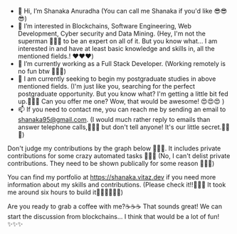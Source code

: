 - 👋 Hi, I’m Shanaka Anuradha (You can call me Shanaka if you'd like 😎😎😎)
- 👀 I’m interested in Blockchains, Software Engineering, Web Development, Cyber security and Data Mining. (Hey, I'm not the superman 🦸🦸🦸 to be an expert on all of it. But you know what... I am interested in and have at least basic knowledge and skills in, all the mentioned fields.! ❤️❤️❤️)
- 🌱 I’m currently working as a Full Stack Developer. (Working remotely is no fun btw 🫥🫥🫥)
- 💞️ I am currently seeking to begin my postgraduate studies in above mentioned fields. (I'm just like you, searching for the perfect postgraduate opportunity. But you know what? I'm getting a little bit fed up.🥺🥺🥺 Can you offer me one? Wow, that would be awesome! 😍😍😍 )
- 📫 If you need to contact me, you can reach me by sending an email to shanaka95@gmail.com. (I would much rather reply to emails than answer telephone calls,🤥🤥🤥 but don't tell anyone! It's our little secret.🤫🤫🤫)

Don't judge my contributions by the graph below 🤪🤪🤪. It includes private contributions for some crazy automated tasks 🥱🥱🥱 (No, I can't delist private contributions. They need to be shown publically for some reason 🫠🫠🫠)

You can find my portfolio at https://shanaka.vitaz.dev if you need more information about my skills and contributions. (Please check it!!🫣🫣🫣 It took me around six hours to build it😵‍💫😵‍💫😵‍💫)

Are you ready to grab a coffee with me?☕☕☕ That sounds great! We can start the discussion from blockchains... I think that would be a lot of fun! ✨✨✨

<!---
shanaka95/shanaka95 is a ✨ special ✨ repository because its `README.md` (this file) appears on your GitHub profile.
You can click the Preview link to take a look at your changes.
--->
